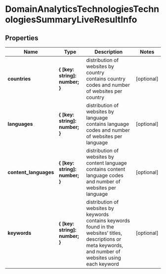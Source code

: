 # DomainAnalyticsTechnologiesTechnologiesSummaryLiveResultInfo

## Properties

| Name | Type | Description | Notes |
|------------ | ------------- | ------------- | -------------|
**countries** | **{ [key: string]: number; }** | distribution of websites by country<br>contains country codes and number of websites per country |[optional]|
**languages** | **{ [key: string]: number; }** | distribution of websites by language<br>contains language codes and number of websites per language |[optional]|
**content_languages** | **{ [key: string]: number; }** | distribution of websites by content language<br>contains content language codes and number of websites per language |[optional]|
**keywords** | **{ [key: string]: number; }** | distribution of websites by keywords<br>contains keywords found in the websites’ titles, descriptions or meta keywords, and number of websites using each keyword |[optional]|